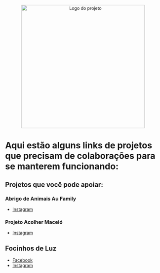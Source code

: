 <p align="center">
  <a href="https://dogflix.nathalia-b.vercel.app/">
  <img alt="Logo do projeto" width="400x" src="https://user-images.githubusercontent.com/53409186/89138972-b66e5380-d513-11ea-9a36-57c819eb3c19.png">
    </a>
</p>

# Aqui estão alguns links de projetos que precisam de colaborações para se manterem funcionando:

## Projetos que você pode apoiar:

### Abrigo de Animais Au Family 
* [Instagram](https://www.instagram.com/aufamilyabrigo/) 

### Projeto Acolher Maceió

* [Instagram](https://www.instagram.com/projetoacolher/) 

## Focinhos de Luz
* [Facebook](https://facebook.com/focinhosdeluz/)
* [Instagram](https://www.instagram.com/focinhosdeluz/)

